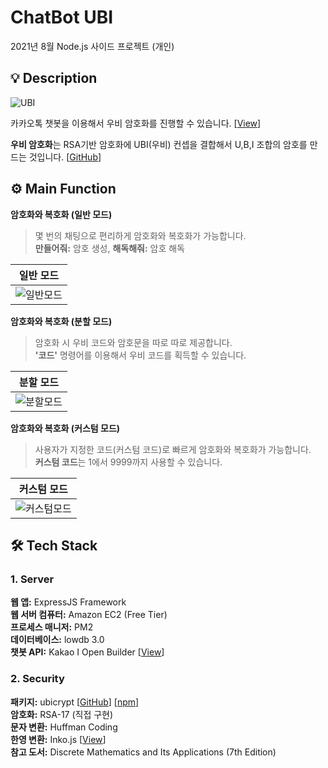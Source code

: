# ChatBot UBI
2021년 8월 Node.js 사이드 프로젝트 (개인)

## 💡 Description
![UBI](https://user-images.githubusercontent.com/52392658/174422766-5777b24a-be9d-4427-9e0e-b7386e6268e9.png)

카카오톡 챗봇을 이용해서 우비 암호화를 진행할 수 있습니다. [[View](https://shacoding.com/2021/12/20/%ec%9a%b0%eb%a6%ac%eb%a7%8c%ec%9d%98-%eb%b9%84%eb%b0%80%ec%bd%94%eb%93%9c-ubi-%ec%95%94%ed%98%b8%ed%99%94/)]

**우비 암호화**는 RSA기반 암호화에 UBI(우비) 컨셉을 결합해서 U,B,I 조합의 암호를 만드는 것입니다. [[GitHub](https://github.com/SkiddieAhn/Project-UBI-Encryption)]


## ⚙ Main Function
**암호화와 복호화 (일반 모드)**

> 몇 번의 채팅으로 편리하게 암호화와 복호화가 가능합니다. <br>
> **만들어줘:** 암호 생성, **해독해줘:** 암호 해독
 
| 일반 모드                                                                                             |
|----------------------------------------------------------------------------------------------------------------------|
|![일반모드](https://user-images.githubusercontent.com/52392658/174423746-32935781-b166-42e2-8944-6be19e7dd7e0.gif) | 


**암호화와 복호화 (분할 모드)**

> 암호화 시 우비 코드와 암호문을 따로 따로 제공합니다. <br>
> **'코드'** 명령어를 이용해서 우비 코드를 획득할 수 있습니다.
 
| 분할 모드                                                                                             |
|----------------------------------------------------------------------------------------------------------------------|
|![분할모드](https://user-images.githubusercontent.com/52392658/174423744-1c244c26-30c2-42ac-b1c5-22327fc063be.gif)|

**암호화와 복호화 (커스텀 모드)**

> 사용자가 지정한 코드(커스텀 코드)로 빠르게 암호화와 복호화가 가능합니다.<br>
> **커스텀 코드**는 1에서 9999까지 사용할 수 있습니다.
 
| 커스텀 모드                                                                                            |
|----------------------------------------------------------------------------------------------------------------------|
|![커스텀모드](https://user-images.githubusercontent.com/52392658/174423747-f3244cf8-5a6e-4d69-9222-0f20fd35edd5.gif) |

## 🛠 Tech Stack

### 1. Server
<strong>웹 앱:</strong> ExpressJS Framework<br>
<strong>웹 서버 컴퓨터:</strong> Amazon EC2 (Free Tier)<br>
<strong>프로세스 매니저:</strong> PM2<br>
<strong>데이터베이스:</strong> lowdb 3.0<br>
<strong>챗봇 API:</strong> Kakao I Open Builder [[View](https://i.kakao.com/)]<br>

### 2. Security
<strong>패키지:</strong> ubicrypt [[GitHub](https://github.com/SkiddieAhn/Project-UBI-Encryption)] [[npm](https://npm.io/package/ubicrypt)]<br>
<strong>암호화:</strong> RSA-17 (직접 구현)<br>
<strong>문자 변환:</strong> Huffman Coding<br>
<strong>한영 변환:</strong> Inko.js [[View](https://github.com/738/inko)]<br>
<strong>참고 도서:</strong> Discrete Mathematics and Its Applications (7th Edition)<br>
